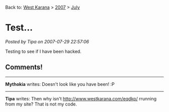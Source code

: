 Back to: [West Karana](/posts/westkarana.md) > [2007](/posts/2007/westkarana.md) > [July](./westkarana.md)
# Test...

*Posted by Tipa on 2007-07-29 22:57:06*

Testing to see if I have been hacked.
## Comments!

---

**Mythokia** writes: Doesn't look like you have been! :P

---

**Tipa** writes: Then why isn't http://www.westkarana.com/eqdkp/ rrunning from my site? That is not my code.

